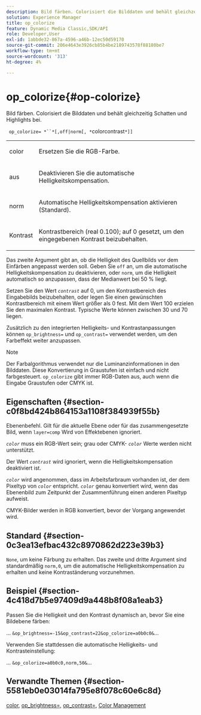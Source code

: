 ```yaml
---
description: Bild färben. Colorisiert die Bilddaten und behält gleichzeitig Schatten und Highlights bei.
solution: Experience Manager
title: op_colorize
feature: Dynamic Media Classic,SDK/API
role: Developer,User
exl-id: 1abbde32-867a-4596-a46b-12ec50d59170
source-git-commit: 206e4643e3926cb85b4be2189743578f88180be7
workflow-type: tm+mt
source-wordcount: '313'
ht-degree: 4%

---
```


# op_colorize{#op-colorize}

Bild färben. Colorisiert die Bilddaten und behält gleichzeitig Schatten und Highlights bei.

` op_colorize= *``*[,off|norm[, *`colorcontrast`*]]`

<table id="simpletable_768D6CDF3F734E7F89DC7AB2EAAC0C77"> 
 <tr class="strow"> 
  <td class="stentry"> <p> <span class="varname"> color </span> </p> </td> 
  <td class="stentry"> <p>Ersetzen Sie die RGB-Farbe. </p> </td> 
 </tr> 
 <tr class="strow"> 
  <td class="stentry"> <p> <span class="codeph"> aus </span> </p> </td> 
  <td class="stentry"> <p>Deaktivieren Sie die automatische Helligkeitskompensation. </p> </td> 
 </tr> 
 <tr class="strow"> 
  <td class="stentry"> <p> <span class="codeph"> norm  </span> </p> </td> 
  <td class="stentry"> <p>Automatische Helligkeitskompensation aktivieren (Standard). </p> </td> 
 </tr> 
 <tr class="strow"> 
  <td class="stentry"> <p> <span class="varname"> Kontrast </span> </p> </td> 
  <td class="stentry"> <p>Kontrastbereich (real 0.100); auf 0 gesetzt, um den eingegebenen Kontrast beizubehalten. </p> </td> 
 </tr> 
</table>

Das zweite Argument gibt an, ob die Helligkeit des Quellbilds vor dem Einfärben angepasst werden soll. Geben Sie `off` an, um die automatische Helligkeitskompensation zu deaktivieren, oder `norm`, um die Helligkeit automatisch so anzupassen, dass der Medianwert bei 50 % liegt.

Setzen Sie den Wert *`contrast`* auf 0, um den Kontrastbereich des Eingabebilds beizubehalten, oder legen Sie einen gewünschten Kontrastbereich mit einem Wert größer als 0 fest. Mit dem Wert 100 erzielen Sie den maximalen Kontrast. Typische Werte können zwischen 30 und 70 liegen.

Zusätzlich zu den integrierten Helligkeits- und Kontrastanpassungen können `op_brightness=` und `op_contrast=` verwendet werden, um den Farbeffekt weiter anzupassen.

>[!NOTE]
>
>Der Farbalgorithmus verwendet nur die Luminanzinformationen in den Bilddaten. Diese Konvertierung in Graustufen ist einfach und nicht farbgesteuert. `op_colorize` gibt immer RGB-Daten aus, auch wenn die Eingabe Graustufen oder CMYK ist.

## Eigenschaften {#section-c0f8bd424b864153a1108f384939f55b}

Ebenenbefehl. Gilt für die aktuelle Ebene oder für das zusammengesetzte Bild, wenn `layer=comp` Wird von Effektebenen ignoriert.

*`color`* muss ein RGB-Wert sein; grau oder CMYK- *`color`* Werte werden nicht unterstützt.

Der Wert *`contrast`* wird ignoriert, wenn die Helligkeitskompensation deaktiviert ist.

*`color`* wird angenommen, dass im Arbeitsfarbraum vorhanden ist, der dem Pixeltyp von  *`color`* entspricht. *`color`* genau konvertiert wird, wenn das Ebenenbild zum Zeitpunkt der Zusammenführung einen anderen Pixeltyp aufweist.

CMYK-Bilder werden in RGB konvertiert, bevor der Vorgang angewendet wird.

## Standard {#section-0c3ea13efbac432c8970862d223e39b3}

`None`, um keine Färbung zu erhalten. Das zweite und dritte Argument sind standardmäßig `norm,0`, um die automatische Helligkeitskompensation zu erhalten und keine Kontraständerung vorzunehmen.

## Beispiel {#section-4c418d7b5e97409d9a448b8f08a1eab3}

Passen Sie die Helligkeit und den Kontrast dynamisch an, bevor Sie eine Bildebene färben:

... `&op_brightness=-15&op_contrast=22&op_colorize=a0b0c0&`...

Verwenden Sie stattdessen die automatische Helligkeits- und Kontrasteinstellung:

... `&op_colorize=a0b0c0,norm,50&`...

## Verwandte Themen {#section-5581eb0e03014fa795e8f078c60e6c8d}

[color](/help/aem-is-ir-api/is-api/http-ref/image-serving-api-ref/c-http-protocol-reference/c-data-types/r-is-http-color.md),  [op_brightness=](../../../../../is-api/http-ref/image-serving-api-ref/c-http-protocol-reference/c-command-reference/r-op-brightness.md#reference-edf79dc41ae5411c80bec3ee3731c58a),  [op_contrast=](../../../../../is-api/http-ref/image-serving-api-ref/c-http-protocol-reference/c-command-reference/r-op-contrast.md#reference-b26dfa9869fd43bebea0fbb8e9fe743d),  [Color Management](../../../../../is-api/http-ref/image-serving-api-ref/c-http-protocol-reference/c-syntax-and-features/r-color-management.md#reference-c7e4a72d589145189f7e4bcb6b4544d7)
